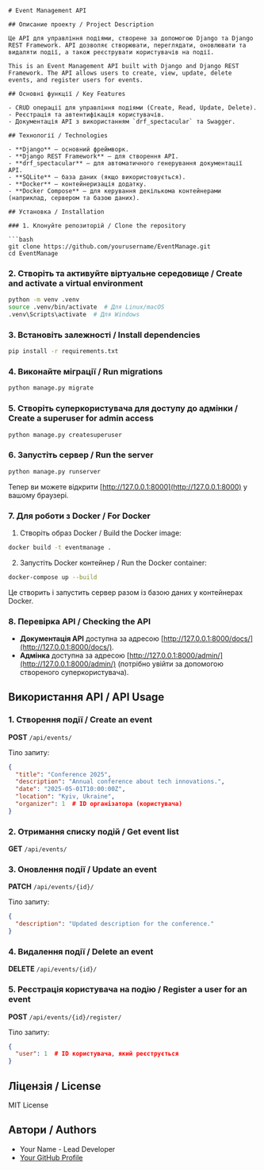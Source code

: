 ```
# Event Management API

## Описание проекту / Project Description

Це API для управління подіями, створене за допомогою Django та Django REST Framework. API дозволяє створювати, переглядати, оновлювати та видаляти події, а також реєструвати користувачів на події.

This is an Event Management API built with Django and Django REST Framework. The API allows users to create, view, update, delete events, and register users for events.

## Основні функції / Key Features

- CRUD операції для управління подіями (Create, Read, Update, Delete).
- Реєстрація та автентифікація користувачів.
- Документація API з використанням `drf_spectacular` та Swagger.

## Технології / Technologies

- **Django** — основний фреймворк.
- **Django REST Framework** — для створення API.
- **drf_spectacular** — для автоматичного генерування документації API.
- **SQLite** — база даних (якщо використовується).
- **Docker** — контейнеризація додатку.
- **Docker Compose** — для керування декількома контейнерами (наприклад, сервером та базою даних).

## Установка / Installation

### 1. Клонуйте репозиторій / Clone the repository

```bash
git clone https://github.com/yourusername/EventManage.git
cd EventManage
```

### 2. Створіть та активуйте віртуальне середовище / Create and activate a virtual environment

```bash
python -m venv .venv
source .venv/bin/activate  # Для Linux/macOS
.venv\Scripts\activate  # Для Windows
```

### 3. Встановіть залежності / Install dependencies

```bash
pip install -r requirements.txt
```

### 4. Виконайте міграції / Run migrations

```bash
python manage.py migrate
```

### 5. Створіть суперкористувача для доступу до адмінки / Create a superuser for admin access

```bash
python manage.py createsuperuser
```

### 6. Запустіть сервер / Run the server

```bash
python manage.py runserver
```

Тепер ви можете відкрити [http://127.0.0.1:8000](http://127.0.0.1:8000) у вашому браузері.

### 7. Для роботи з Docker / For Docker

1. Створіть образ Docker / Build the Docker image:

```bash
docker build -t eventmanage .
```

2. Запустіть Docker контейнер / Run the Docker container:

```bash
docker-compose up --build
```

Це створить і запустить сервер разом із базою даних у контейнерах Docker. 

### 8. Перевірка API / Checking the API

- **Документація API** доступна за адресою [http://127.0.0.1:8000/docs/](http://127.0.0.1:8000/docs/).
- **Адмінка** доступна за адресою [http://127.0.0.1:8000/admin/](http://127.0.0.1:8000/admin/) (потрібно увійти за допомогою створеного суперкористувача).

## Використання API / API Usage

### 1. Створення події / Create an event

**POST** `/api/events/`

Тіло запиту:

```json
{
  "title": "Conference 2025",
  "description": "Annual conference about tech innovations.",
  "date": "2025-05-01T10:00:00Z",
  "location": "Kyiv, Ukraine",
  "organizer": 1  # ID організатора (користувача)
}
```

### 2. Отримання списку подій / Get event list

**GET** `/api/events/`

### 3. Оновлення події / Update an event

**PATCH** `/api/events/{id}/`

Тіло запиту:

```json
{
  "description": "Updated description for the conference."
}
```

### 4. Видалення події / Delete an event

**DELETE** `/api/events/{id}/`

### 5. Реєстрація користувача на подію / Register a user for an event

**POST** `/api/events/{id}/register/`

Тіло запиту:

```json
{
  "user": 1  # ID користувача, який реєструється
}
```

## Ліцензія / License

MIT License

## Автори / Authors

- Your Name - Lead Developer
- [Your GitHub Profile](https://github.com/yourusername)
```
